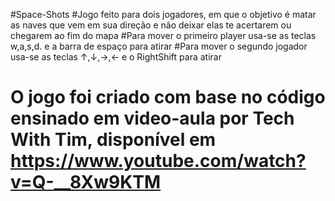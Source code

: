 #Space-Shots
#Jogo feito para dois jogadores, em que o objetivo é matar as naves que vem em sua direção e não deixar elas te acertarem ou chegarem ao fim do mapa
#Para mover o primeiro player usa-se as teclas w,a,s,d. e a barra de espaço para atirar
#Para mover o segundo jogador usa-se as teclas ↑,↓,→,← e o RightShift para atirar
# O jogo foi criado com base no código ensinado em video-aula por Tech With Tim, disponível em https://www.youtube.com/watch?v=Q-__8Xw9KTM
